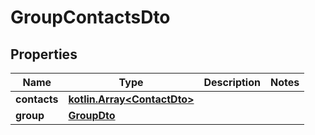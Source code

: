 
# GroupContactsDto

## Properties
Name | Type | Description | Notes
------------ | ------------- | ------------- | -------------
**contacts** | [**kotlin.Array&lt;ContactDto&gt;**](ContactDto) |  | 
**group** | [**GroupDto**](GroupDto) |  | 



